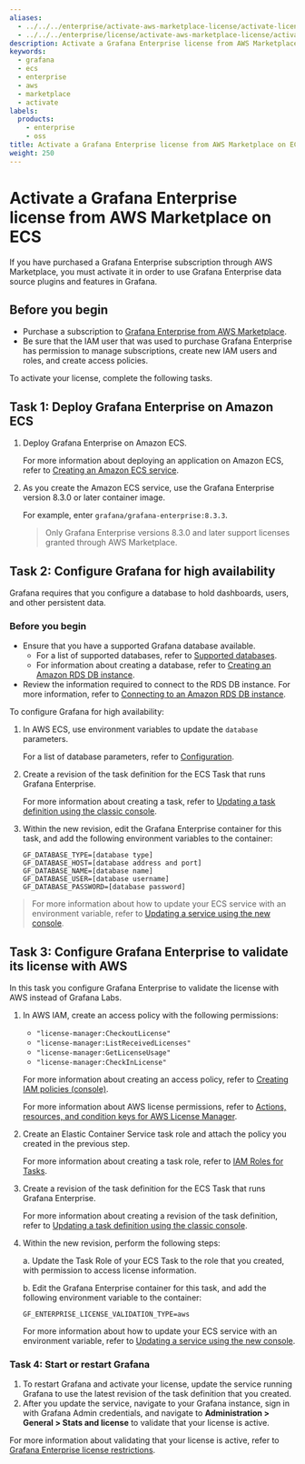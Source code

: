 ```yaml
---
aliases:
  - ../../../enterprise/activate-aws-marketplace-license/activate-license-on-ecs/
  - ../../../enterprise/license/activate-aws-marketplace-license/activate-license-on-ecs/
description: Activate a Grafana Enterprise license from AWS Marketplace on ECS
keywords:
  - grafana
  - ecs
  - enterprise
  - aws
  - marketplace
  - activate
labels:
  products:
    - enterprise
    - oss
title: Activate a Grafana Enterprise license from AWS Marketplace on ECS
weight: 250
---
```


# Activate a Grafana Enterprise license from AWS Marketplace on ECS

If you have purchased a Grafana Enterprise subscription through AWS Marketplace, you must activate it in order to use Grafana Enterprise data source plugins and features in Grafana.

## Before you begin

- Purchase a subscription to [Grafana Enterprise from AWS Marketplace](https://aws.amazon.com/marketplace/pp/prodview-dlncd4kzt5kx6).
- Be sure that the IAM user that was used to purchase Grafana Enterprise has permission to manage subscriptions, create new IAM users and roles, and create access policies.

To activate your license, complete the following tasks.

## Task 1: Deploy Grafana Enterprise on Amazon ECS

1. Deploy Grafana Enterprise on Amazon ECS.

   For more information about deploying an application on Amazon ECS, refer to [Creating an Amazon ECS service](https://docs.aws.amazon.com/AmazonECS/latest/developerguide/create-service.html).

1. As you create the Amazon ECS service, use the Grafana Enterprise version 8.3.0 or later container image.

   For example, enter `grafana/grafana-enterprise:8.3.3`.

   > Only Grafana Enterprise versions 8.3.0 and later support licenses granted through AWS Marketplace.

## Task 2: Configure Grafana for high availability

Grafana requires that you configure a database to hold dashboards, users, and other persistent data.

### Before you begin

- Ensure that you have a supported Grafana database available.
  - For a list of supported databases, refer to [Supported databases](../../../../setup-grafana/installation/#supported-databases).
  - For information about creating a database, refer to [Creating an Amazon RDS DB instance](https://docs.aws.amazon.com/AmazonRDS/latest/UserGuide/USER_CreateDBInstance.html).
- Review the information required to connect to the RDS DB instance. For more information, refer to [Connecting to an Amazon RDS DB instance](https://docs.aws.amazon.com/AmazonRDS/latest/UserGuide/CHAP_CommonTasks.Connect.html).

To configure Grafana for high availability:

1. In AWS ECS, use environment variables to update the `database` parameters.

   For a list of database parameters, refer to [Configuration](../../../../setup-grafana/configure-grafana/#database).

1. Create a revision of the task definition for the ECS Task that runs Grafana Enterprise.

   For more information about creating a task, refer to [Updating a task definition using the classic console](https://docs.aws.amazon.com/AmazonECS/latest/developerguide/update-task-definition.html).

1. Within the new revision, edit the Grafana Enterprise container for this task, and add the following environment variables to the container:

   ```
   GF_DATABASE_TYPE=[database type]
   GF_DATABASE_HOST=[database address and port]
   GF_DATABASE_NAME=[database name]
   GF_DATABASE_USER=[database username]
   GF_DATABASE_PASSWORD=[database password]
   ```

> For more information about how to update your ECS service with an environment variable, refer to [Updating a service using the new console](https://docs.aws.amazon.com/AmazonECS/latest/developerguide/update-service-console-v2.html).

## Task 3: Configure Grafana Enterprise to validate its license with AWS

In this task you configure Grafana Enterprise to validate the license with AWS instead of Grafana Labs.

1. In AWS IAM, create an access policy with the following permissions:

   - `"license-manager:CheckoutLicense"`
   - `"license-manager:ListReceivedLicenses"`
   - `"license-manager:GetLicenseUsage"`
   - `"license-manager:CheckInLicense"`

   For more information about creating an access policy, refer to [Creating IAM policies (console)](https://docs.aws.amazon.com/IAM/latest/UserGuide/access_policies_create-console.html).

   For more information about AWS license permissions, refer to [Actions, resources, and condition keys for AWS License Manager](https://docs.aws.amazon.com/service-authorization/latest/reference/list_awslicensemanager.html).

1. Create an Elastic Container Service task role and attach the policy you created in the previous step.

   For more information about creating a task role, refer to [IAM Roles for Tasks](https://docs.aws.amazon.com/AmazonECS/latest/developerguide/task-iam-roles.html).

1. Create a revision of the task definition for the ECS Task that runs Grafana Enterprise.

   For more information about creating a revision of the task definition, refer to [Updating a task definition using the classic console](https://docs.aws.amazon.com/AmazonECS/latest/developerguide/update-task-definition.html).

1. Within the new revision, perform the following steps:

   a. Update the Task Role of your ECS Task to the role that you created, with permission to access license information.

   b. Edit the Grafana Enterprise container for this task, and add the following environment variable to the container:

   ```
   GF_ENTERPRISE_LICENSE_VALIDATION_TYPE=aws
   ```

   For more information about how to update your ECS service with an environment variable, refer to [Updating a service using the new console](https://docs.aws.amazon.com/AmazonECS/latest/developerguide/update-service-console-v2.html).

### Task 4: Start or restart Grafana

1. To restart Grafana and activate your license, update the service running Grafana to use the latest revision of the task definition that you created.
1. After you update the service, navigate to your Grafana instance, sign in with Grafana Admin credentials, and navigate to **Administration > General > Stats and license** to validate that your license is active.

For more information about validating that your license is active, refer to [Grafana Enterprise license restrictions](../../#grafana-enterprise-license-restrictions).
